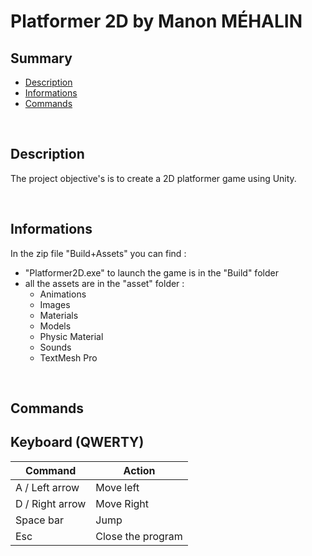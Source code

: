 # **Platformer 2D by Manon MÉHALIN**

## **Summary**
- [Description](##Description)
- [Informations](##Informations)
- [Commands](##Commands)

<br>

## **Description**

The project objective's is to create a 2D platformer game using Unity.

<br>

## **Informations**

In the zip file "Build+Assets" you can find :
- "Platformer2D.exe" to launch the game is in the "Build" folder
- all the assets are in the "asset" folder :
    - Animations
    - Images
    - Materials
    - Models
    - Physic Material
    - Sounds
    - TextMesh Pro

<br>

## **Commands**

Keyboard (QWERTY)
---

Command         | Action
-------         | ------
A / Left arrow  | Move left
D / Right arrow | Move Right
Space bar       | Jump
Esc             | Close the program